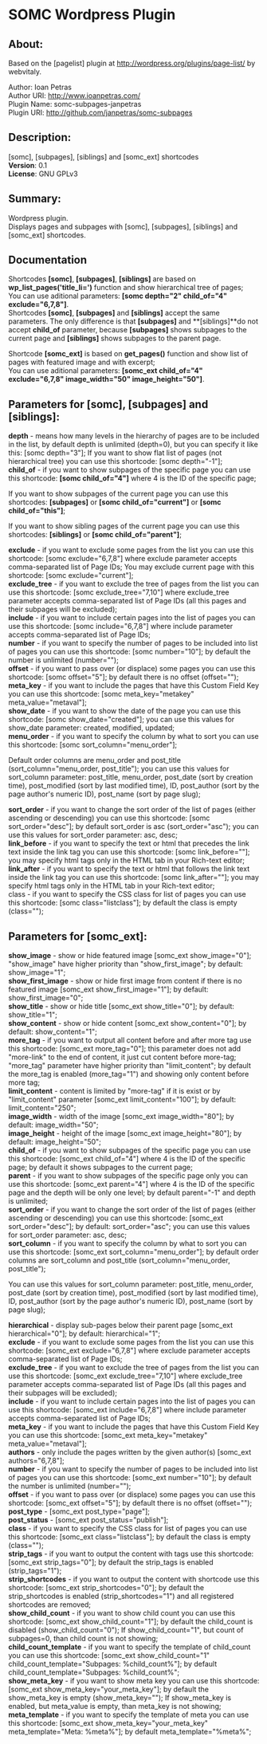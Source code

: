 # SOMC Wordpress Plugin  

## About:  

Based on the [pagelist] plugin at http://wordpress.org/plugins/page-list/ by webvitaly.

Author: Ioan Petras  
Author URI: http://www.ioanpetras.com/  
Plugin Name: somc-subpages-janpetras  
Plugin URI: http://github.com/janpetras/somc-subpages  

## Description:  
[somc], [subpages], [siblings] and [somc_ext] shortcodes  
**Version**: 0.1  
**License**: GNU GPLv3  

## Summary:  
Wordpress plugin.   
Displays pages and subpages with [somc], [subpages], [siblings] and [somc_ext] shortcodes.  

## Documentation  
Shortcodes **[somc]**, **[subpages]**, **[siblings]** are based on **wp_list_pages('title_li=')** function and show hierarchical tree of pages;  
You can use aditional parameters: **[somc depth="2" child_of="4" exclude="6,7,8"]**.  
Shortcodes **[somc]**, **[subpages]** and **[siblings]** accept the same parameters. The only difference is that **[subpages]** and **[siblings]**do not accept **child_of** parameter, because **[subpages]** shows subpages to the current page and **[siblings]** shows subpages to the parent page.  

Shortcode **[somc_ext]** is based on **get_pages()** function and show list of pages with featured image and with excerpt;  
You can use aditional parameters: **[somc_ext child_of="4" exclude="6,7,8" image_width="50" image_height="50"]**.  

## Parameters for **[somc]**, **[subpages]** and **[siblings]**:  

**depth** - means how many levels in the hierarchy of pages are to be included in the list, by default depth is unlimited (depth=0), but you can specify it like this: [somc depth="3"]; If you want to show flat list of pages (not hierarchical tree) you can use this shortcode: [somc depth="-1"];  
**child_of** - if you want to show subpages of the specific page you can use this shortcode: **[somc child_of="4"]** where 4 is the ID of the specific page;   

If you want to show subpages of the current page you can use this shortcodes: **[subpages]** or **[somc child_of="current"]** or **[somc child_of="this"]**;   

If you want to show sibling pages of the current page you can use this shortcodes: **[siblings]** or **[somc child_of="parent"]**;   

**exclude** - if you want to exclude some pages from the list you can use this shortcode: [somc exclude="6,7,8"] where exclude parameter accepts comma-separated list of Page IDs; You may exclude current page with this shortcode: [somc exclude="current"];  
**exclude_tree** - if you want to exclude the tree of pages from the list you can use this shortcode: [somc exclude_tree="7,10"] where exclude_tree parameter accepts comma-separated list of Page IDs (all this pages and their subpages will be excluded);  
**include** - if you want to include certain pages into the list of pages you can use this shortcode: [somc include="6,7,8"] where include parameter accepts comma-separated list of Page IDs;   
**number** - if you want to specify the number of pages to be included into list of pages you can use this shortcode: [somc number="10"]; by default the number is unlimited (number="");  
**offset** - if you want to pass over (or displace) some pages you can use this shortcode: [somc offset="5"]; by default there is no offset (offset="");  
**meta_key** - if you want to include the pages that have this Custom Field Key you can use this shortcode: [somc meta_key="metakey" meta_value="metaval"];  
**show_date** - if you want to show the date of the page you can use this shortcode: [somc show_date="created"]; you can use this values for show_date parameter: created, modified, updated;  
**menu_order** - if you want to specify the column by what to sort you can use this shortcode: [somc sort_column="menu_order"]; 

Default order columns are menu_order and post_title (sort_column="menu_order, post_title"); you can use this values for sort_column parameter: post_title, menu_order, post_date (sort by creation time), post_modified (sort by last modified time), ID, post_author (sort by the page author's numeric ID), post_name (sort by page slug);  

**sort_order** - if you want to change the sort order of the list of pages (either ascending or descending) you can use this shortcode: [somc sort_order="desc"]; by default sort_order is asc (sort_order="asc"); you can use this values for sort_order parameter: asc, desc;  
**link_before** - if you want to specify the text or html that precedes the link text inside the link tag you can use this shortcode: [somc link_before="<span>"]; you may specify html tags only in the HTML tab in your Rich-text editor;  
**link_after** - if you want to specify the text or html that follows the link text inside the link tag you can use this shortcode: [somc link_after="</span>"]; you may specify html tags only in the HTML tab in your Rich-text editor;  
class - if you want to specify the CSS class for list of pages you can use this shortcode: [somc class="listclass"]; by default the class is empty (class="");  

## Parameters for **[somc_ext]**:  

**show_image** - show or hide featured image [somc_ext show_image="0"]; "show_image" have higher priority than "show_first_image"; by default: show_image="1";  
**show_first_image** - show or hide first image from content if there is no featured image [somc_ext show_first_image="1"]; by default: show_first_image="0";  
**show_title** - show or hide title [somc_ext show_title="0"]; by default: show_title="1";  
**show_content** - show or hide content [somc_ext show_content="0"]; by default: show_content="1";  
**more_tag** - if you want to output all content before and after more tag use this shortcode: [somc_ext more_tag="0"]; this parameter does not add "more-link" to the end of content, it just cut content before more-tag; "more_tag" parameter have higher priority than "limit_content"; by default the more_tag is enabled (more_tag="1") and showing only content before more tag;  
**limit_content** - content is limited by "more-tag" if it is exist or by "limit_content" parameter [somc_ext limit_content="100"]; by default: limit_content="250";  
**image_width** - width of the image [somc_ext image_width="80"]; by default: image_width="50";  
**image_height** - height of the image [somc_ext image_height="80"]; by default: image_height="50";  
**child_of** - if you want to show subpages of the specific page you can use this shortcode: [somc_ext child_of="4"] where 4 is the ID of the specific page; by default it shows subpages to the current page;  
**parent** - if you want to show subpages of the specific page only you can use this shortcode: [somc_ext parent="4"] where 4 is the ID of the specific page and the depth will be only one level; by default parent="-1" and depth is unlimited;  
**sort_order** - if you want to change the sort order of the list of pages (either ascending or descending) you can use this shortcode: [somc_ext sort_order="desc"]; by default: sort_order="asc"; you can use this values for sort_order parameter: asc, desc;  
**sort_column** - if you want to specify the column by what to sort you can use this shortcode: [somc_ext sort_column="menu_order"]; by default order columns are sort_column and post_title (sort_column="menu_order, post_title");   

You can use this values for sort_column parameter: post_title, menu_order, post_date (sort by creation time), post_modified (sort by last modified time), ID, post_author (sort by the page author's numeric ID), post_name (sort by page slug);  

**hierarchical** - display sub-pages below their parent page [somc_ext hierarchical="0"]; by default: hierarchical="1";  
**exclude** - if you want to exclude some pages from the list you can use this shortcode: [somc_ext exclude="6,7,8"] where exclude parameter accepts comma-separated list of Page IDs;  
**exclude_tree** - if you want to exclude the tree of pages from the list you can use this shortcode: [somc_ext exclude_tree="7,10"] where exclude_tree parameter accepts comma-separated list of Page IDs (all this pages and their subpages will be excluded);  
**include** - if you want to include certain pages into the list of pages you can use this shortcode: [somc_ext include="6,7,8"] where include parameter accepts comma-separated list of Page IDs;  
**meta_key** - if you want to include the pages that have this Custom Field Key you can use this shortcode: [somc_ext meta_key="metakey" meta_value="metaval"];  
**authors** - only include the pages written by the given author(s) [somc_ext authors="6,7,8"];  
**number** - if you want to specify the number of pages to be included into list of pages you can use this shortcode: [somc_ext number="10"]; by default the number is unlimited (number="");  
**offset** - if you want to pass over (or displace) some pages you can use this shortcode: [somc_ext offset="5"]; by default there is no offset (offset="");  
**post_type** - [somc_ext post_type="page"];  
**post_status** - [somc_ext post_status="publish"];  
**class** - if you want to specify the CSS class for list of pages you can use this shortcode: [somc_ext class="listclass"]; by default the class is empty (class="");  
**strip_tags** - if you want to output the content with tags use this shortcode: [somc_ext strip_tags="0"]; by default the strip_tags is enabled (strip_tags="1");  
**strip_shortcodes** - if you want to output the content with shortcode use this shortcode: [somc_ext strip_shortcodes="0"]; by default the strip_shortcodes is enabled (strip_shortcodes="1") and all registered shortcodes are removed;  
**show_child_count** - if you want to show child count you can use this shortcode: [somc_ext show_child_count="1"]; by default the child_count is disabled (show_child_count="0"); If show_child_count="1", but count of subpages=0, than child count is not showing;  
**child_count_template** - if you want to specify the template of child_count you can use this shortcode: [somc_ext show_child_count="1" child_count_template="Subpages: %child_count%"]; by default child_count_template="Subpages: %child_count%";  
**show_meta_key** - if you want to show meta key you can use this shortcode: [somc_ext show_meta_key="your_meta_key"]; by default the show_meta_key is empty (show_meta_key=""); If show_meta_key is enabled, but meta_value is empty, than meta_key is not showing;  
**meta_template** - if you want to specify the template of meta you can use this shortcode: [somc_ext show_meta_key="your_meta_key" meta_template="Meta: %meta%"]; by default meta_template="%meta%";  